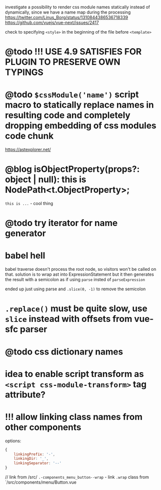 investigate a possibility to render css module names statically instead of dynamically, since we have a name map during the processing
https://twitter.com/Linus_Borg/status/1310844386536718339
https://github.com/vuejs/vue-next/issues/2417

check to specifying `<style>` in the beginning of the file before `<template>`

# @todo !!! USE 4.9 SATISFIES FOR PLUGIN TO PRESERVE OWN TYPINGS

# @todo `$cssModule('name')` script macro to statically replace names in resulting code and completely dropping embedding of css modules code chunk

https://astexplorer.net/

# @blog isObjectProperty(props?: object | null): this is NodePath<t.ObjectProperty>;

`this is ...` - cool thing

# @todo try iterator for name generator

# babel hell

babel traverse doesn't process the root node, so visitors won't be called on that.
solution is to wrap ast into ExpressionStatement but it then generates the result with a semicolon as if using `parse` insted of `parseExpression`

ended up just using parse and `.slice(0, -1)` to remove the semicolon

# `.replace()` must be quite slow, use `slice` instead with offsets from vue-sfc parser

# @todo css dictionary names

# idea to enable script transform as `<script css-module-transform>` tag attribute?

# !!! allow linking class names from other components

options:

```js
{
    linkingPrefix: '-',
    linkingDir: '_',
    linkingSeparator: '--'
}
```

// link from /src/
`.-components_menu_button--wrap` - link `.wrap` class from `/src/components/menu/Button.vue
